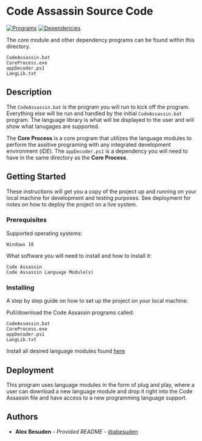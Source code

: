 # Code Assassin Source Code

[![Programs](https://img.shields.io/badge/Programs-1-informational.svg)](https://github.com/Abesuden/Code-Assassin/blob/master/src/CoreProcess.exe)
[![Dependencies](https://img.shields.io/badge/Dependencies-3-informational.svg)](https://github.com/Abesuden/Code-Assassin/blob/master/src/appDecoder.ps1)

The core module and other dependency programs can be found within this directory.

```
CodeAssassin.bat
CoreProcess.exe
appDecoder.ps1
LangLib.txt
```
## Description

The `CodeAssassin.bat` is the program you will run to kick off the program. Everything else will be run and handled by the initial `CodeAssassin.bat` program. The language library is what will be displayed to the user and will show what lanugages are supported.

The **Core Process** is a core program that utilizes the language modules to perform the assitive programing with any integrated development environment (*IDE*). The `appDecoder.ps1` is a dependency you will need to have in the same directory as the **Core Process**.

## Getting Started

These instructions will get you a copy of the project up and running on your local machine for development and testing purposes. See deployment for notes on how to deploy the project on a live system.

### Prerequisites

Supported operating systems:

```
Windows 10
```

What software you will need to install and how to install it:

```
Code Assassin
Code Assassin Language Module(s)
```

### Installing

A step by step guide on how to set up the project on your local machine.

Pull/download the Code Assassin programs called:

```
CodeAssassin.bat
CoreProcess.exe
appDecoder.ps1
LangLib.txt
```

Install all desired language modules found [here](https://github.com/Abesuden/Code-Assassin/tree/master/languageModules)

## Deployment

This program uses language modules in the form of plug and play, where a user can download a new language module and drop it right into the Code Assassin file and have access to a new programming language support.

## Authors

* **Alex Besuden** - *Provided README* - [@abesuden](https://github.com/abesuden)
